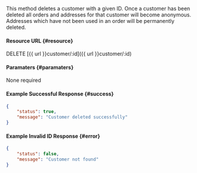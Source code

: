 <!--
@title DELETE customer/:id
@author Moltin Ltd
@description Deletes a customer with a given ID

@sidebar 1
@family Customer
@rate No
@auth Yes
@format JSON
@http DELETE
@version beta
-->

This method deletes a customer with a given ID. Once a customer has been deleted all orders and addresses for that customer will become anonymous. Addresses which have not been used in an order will be permanently deleted.

#### Resource URL	{#resource}
DELETE [{{ url }}customer/:id]({{ url }}customer/:id)


#### Paramaters	{#paramaters}
None required

<!--code-->
#### Example Successful Response	{#success}
``` json
{
    "status": true,
    "message": "Customer deleted successfully"
}
```


#### Example Invalid ID Response	{#error}
``` json
{
    "status": false,
    "message": "Customer not found"
}
```
<!--/code-->